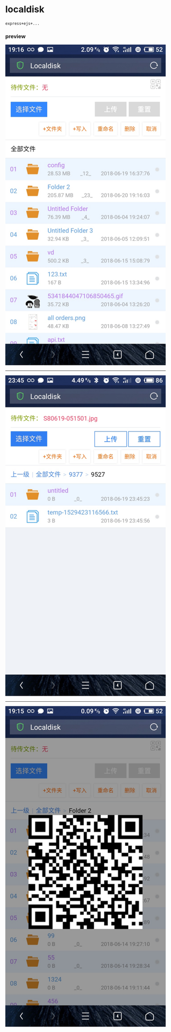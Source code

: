 # localdisk
	express+ejs+...
### preview
![Index](preview/001.jpg)
***
![subroute](preview/002.jpg)
***
![QRCode](preview/003.jpg)
